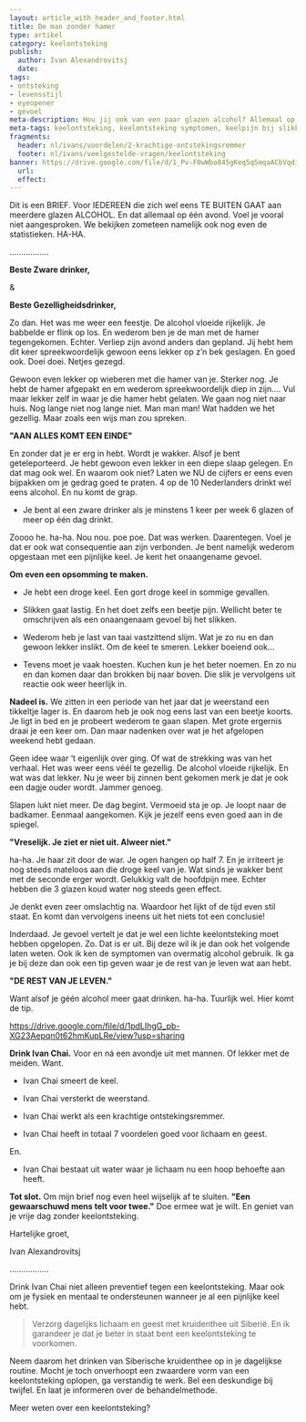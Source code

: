 ```yaml
---
layout: article_with_header_and_footer.html
title: De man zonder hamer
type: artikel
category: keelontsteking
publish:
  author: Ivan Alexandrovitsj
  date:
tags:
- ontsteking
- levensstijl
- eyeopener
- gevoel
meta-description: Hou jij ook van een paar glazen alcohol? Allemaal op één avond? Lees dan even heel snel de brief van Ivan over overmatig alcohol gebruik.
meta-tags: keelontsteking, keelontsteking symptomen, keelpijn bij slikken, symptomen keelontsteking, ontstoken keel, droge keel, alcohol, droge mond en keel
fragments:
  header: nl/ivans/voordelen/2-krachtige-ontstekingsremmer
  footer: nl/ivans/veelgestelde-vragen/keelontsteking
banner: https://drive.google.com/file/d/1_Pv-F0wWbo845gKeq5qSmqaACbVqdigR/view?usp=sharing
  url: 
  effect: 
---
```

Dit is een BRIEF. Voor IEDEREEN die zich wel eens TE BUITEN GAAT aan meerdere glazen ALCOHOL. En dat allemaal op één avond. Voel je vooral niet aangesproken. We bekijken zometeen namelijk ook nog even de statistieken. HA-HA.

.................

**Beste Zware drinker,**

&

**Beste Gezelligheidsdrinker,**

Zo dan. Het was me weer een feestje. De alcohol vloeide rijkelijk. Je babbelde er flink op los. En wederom ben je de man met de hamer tegengekomen. Echter. Verliep zijn avond anders dan gepland. Jij hebt hem dit keer spreekwoordelijk gewoon eens lekker op z’n bek geslagen. En goed ook. Doei doei. Netjes gezegd.

Gewoon even lekker op wieberen met die hamer van je. Sterker nog. Je hebt de hamer afgepakt en em wederom spreekwoordelijk diep in zijn…. Vul maar lekker zelf in waar je die hamer hebt gelaten. We gaan nog niet naar huis. Nog lange niet nog lange niet. Man man man! Wat hadden we het gezellig. Maar zoals een wijs man zou spreken.

**"AAN ALLES KOMT EEN EINDE"**

En zonder dat je er erg in hebt. Wordt je wakker. Alsof je bent geteleporteerd. Je hebt gewoon even lekker in een diepe slaap gelegen. En dat mag ook wel. En waarom ook niet? Laten we NU de cijfers er eens even bijpakken om je gedrag goed te praten. 4 op de 10 Nederlanders drinkt wel eens alcohol. En nu komt de grap.

* Je bent al een zware drinker als je minstens 1 keer per week 6 glazen of meer op één dag drinkt. 

Zoooo he. ha-ha. Nou nou. poe poe. Dat was werken. Daarentegen. Voel je dat er ook wat consequentie aan zijn verbonden. Je bent namelijk wederom opgestaan met een pijnlijke keel. Je kent het onaangename gevoel. 

**Om even een opsomming te maken.**

* Je hebt een droge keel. Een gort droge keel in sommige gevallen.

* Slikken gaat lastig. En het doet zelfs een beetje pijn. Wellicht beter te omschrijven als een onaangenaam gevoel bij het slikken.

* Wederom heb je last van taai vastzittend slijm. Wat je zo nu en dan gewoon lekker inslikt. Om de keel te smeren. Lekker boeiend ook...

* Tevens moet je vaak hoesten. Kuchen kun je het beter noemen. En zo nu en dan komen daar dan brokken bij naar boven. Die slik je vervolgens uit reactie ook weer heerlijk in.

**Nadeel is.** We zitten in een periode van het jaar dat je weerstand een tikkeltje lager is. En daarom heb je ook nog eens last van een beetje koorts. Je ligt in bed en je probeert wederom te gaan slapen. Met grote ergernis draai je een keer om. Dan maar nadenken over wat je het afgelopen weekend hebt gedaan.

Geen idee waar ‘t eigenlijk over ging. Of wat de strekking was van het verhaal. Het was weer eens véél te gezellig. De alcohol vloeide rijkelijk. En wat was dat lekker. Nu je weer bij zinnen bent gekomen merk je dat je ook een dagje ouder wordt. Jammer genoeg.

Slapen lukt niet meer. De dag begint. Vermoeid sta je op. Je loopt naar de badkamer. Eenmaal aangekomen. Kijk je jezelf eens even goed aan in de spiegel. 

**"Vreselijk. Je ziet er niet uit. Alweer niet."**

ha-ha. Je haar zit door de war. Je ogen hangen op half 7. En je irriteert je nog steeds mateloos aan die droge keel van je. Wat sinds je wakker bent met de seconde erger wordt. Gelukkig valt de hoofdpijn mee. Echter hebben die 3 glazen koud water nog steeds geen effect. 

Je denkt even zeer omslachtig na. Waardoor het lijkt of de tijd even stil staat. En komt dan vervolgens ineens uit het niets tot een conclusie!

Inderdaad. Je gevoel vertelt je dat je wel een lichte keelontsteking moet hebben opgelopen. Zo. Dat is er uit. Bij deze wil ik je dan ook het volgende laten weten. Ook ik ken de symptomen van overmatig alcohol gebruik. Ik ga je bij deze dan ook een tip geven waar je de rest van je leven wat aan hebt. 

**"DE REST VAN JE LEVEN."**

Want alsof je géén alcohol meer gaat drinken. ha-ha. Tuurlijk wel. Hier komt de tip. 

https://drive.google.com/file/d/1pdLIhgG_pb-XG23Aepqn0t62hmKupLRe/view?usp=sharing

**Drink Ivan Chai.** Voor en ná een avondje uit met mannen. Of lekker met de meiden. Want.

* Ivan Chai smeert de keel. 

* Ivan Chai versterkt de weerstand.

* Ivan Chai werkt als een krachtige ontstekingsremmer. 

* Ivan Chai heeft in totaal 7 voordelen goed voor lichaam en geest. 

En.

* Ivan Chai bestaat uit water waar je lichaam nu een hoop behoefte aan heeft. 

**Tot slot.** Om mijn brief nog even heel wijselijk af te sluiten. **"Een gewaarschuwd mens telt voor twee."** Doe ermee wat je wilt. En geniet van je vrije dag zonder keelontsteking. 

Hartelijke groet,

Ivan Alexandrovitsj

.................

Drink Ivan Chai niet alleen preventief tegen een keelontsteking. Maar ook om je fysiek en mentaal te ondersteunen wanneer je al een pijnlijke keel hebt.

> Verzorg dagelijks lichaam en geest met kruidenthee uit Siberië. En ik garandeer je dat je beter in staat bent een keelontsteking te voorkomen.

Neem daarom het drinken van Siberische kruidenthee op in je dagelijkse routine. Mocht je toch onverhoopt een zwaardere vorm van een keelontsteking oplopen, ga verstandig te werk. Bel een deskundige bij twijfel. En laat je informeren over de behandelmethode.

Meer weten over een keelontsteking?

